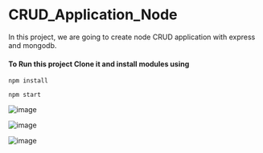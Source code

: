 # CRUD_Application_Node
In this project, we are going to create node CRUD application with express and mongodb.

#### To Run this project Clone it and install modules using
```
npm install
```

```
npm start
```

![image](https://github.com/user-attachments/assets/c500e44a-2029-4b98-b509-df438102c9af)


![image](https://github.com/user-attachments/assets/82f150e5-8f57-4a32-b858-0d652668f906)

![image](https://github.com/user-attachments/assets/24797a31-490b-4b83-81df-74048e674392)

